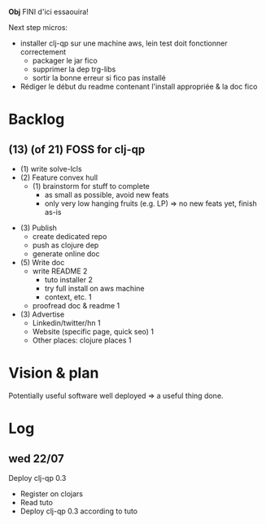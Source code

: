 **Obj** FINI d'ici essaouira!

Next step micros:
- installer clj-qp sur une machine aws, lein test doit fonctionner correctement
  - packager le jar fico
  + supprimer la dep trg-libs
  - sortir la bonne erreur si fico pas installé
- Rédiger le début du readme contenant l'install appropriée & la doc fico

# Backlog
## (13) (of 21) FOSS for clj-qp
+ (1) write solve-lcls
+ (2) Feature convex hull
  + (1) brainstorm for stuff to complete
	- as small as possible, avoid new feats
	- only very low hanging fruits (e.g. LP)
   => no new feats yet, finish as-is
- (3) Publish
  + create dedicated repo
  + push as clojure dep
  + generate online doc
- (5) Write doc
  - write README 2
	- tuto installer 2
	- try full install on aws machine
	- context, etc. 1
  - proofread doc & readme 1
- (3) Advertise 
  - Linkedin/twitter/hn 1
  - Website (specific page, quick seo) 1
  - Other places: clojure places 1

# Vision & plan
Potentially useful software well deployed => a useful thing done.

# Log
## wed 22/07
Deploy clj-qp 0.3
+ Register on clojars
+ Read tuto
+ Deploy clj-qp 0.3 according to tuto
